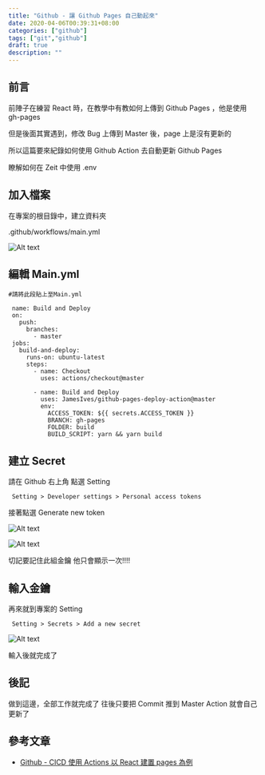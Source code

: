 ```yaml
---
title: "Github - 讓 Github Pages 自己動起來"
date: 2020-04-06T00:39:31+08:00
categories: ["github"]
tags: ["git","github"]
draft: true
description: ""
---
```


## 前言

前陣子在練習 React 時，在教學中有教如何上傳到 Github Pages ，他是使用 gh-pages

但是後面其實遇到，修改 Bug 上傳到 Master 後，page 上是沒有更新的

所以這篇要來紀錄如何使用 Github Action 去自動更新 Github Pages 

瞭解如何在 Zeit 中使用 .env

## 加入檔案

在專案的根目錄中，建立資料夾
 
.github/workflows/main.yml

![Alt text](/images/messageImage_1586169841721.jpg)


## 編輯 Main.yml

```console
#請將此段貼上至Main.yml

 name: Build and Deploy
 on:
   push:
     branches:
       - master
 jobs:
   build-and-deploy:
     runs-on: ubuntu-latest
     steps:
       - name: Checkout
         uses: actions/checkout@master
 
       - name: Build and Deploy
         uses: JamesIves/github-pages-deploy-action@master
         env:
           ACCESS_TOKEN: ${{ secrets.ACCESS_TOKEN }}
           BRANCH: gh-pages
           FOLDER: build
           BUILD_SCRIPT: yarn && yarn build

```

## 建立 Secret

 請在 Github 右上角 點選 Setting
 
```console
 Setting > Developer settings > Personal access tokens 
```

接著點選 Generate new token

![Alt text](/images/messageImage_1586178688405.jpg)

![Alt text](/images/1586179414166.jpg)

切記要記住此組金鑰
他只會顯示一次!!!!

 
## 輸入金鑰

 再來就到專案的 Setting 
 
```console
 Setting > Secrets > Add a new secret 
``` 
![Alt text](/images/messageImage_1586179666346.jpg)

輸入後就完成了

## 後記

做到這邊，全部工作就完成了
往後只要把 Commit 推到 Master 
Action 就會自己更新了



## 參考文章
   - [Github - CICD 使用 Actions 以 React 建置 pages 為例](https://dotblogs.com.tw/explooosion/2019/09/06/152105)


 

 

